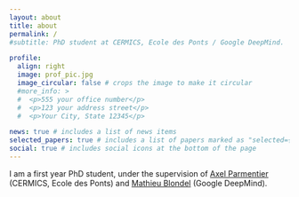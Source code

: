 ```yaml
---
layout: about
title: about
permalink: /
#subtitle: PhD student at CERMICS, Ecole des Ponts / Google DeepMind.

profile:
  align: right
  image: prof_pic.jpg
  image_circular: false # crops the image to make it circular
  #more_info: >
  #  <p>555 your office number</p>
  #  <p>123 your address street</p>
  #  <p>Your City, State 12345</p>

news: true # includes a list of news items
selected_papers: true # includes a list of papers marked as "selected={true}"
social: true # includes social icons at the bottom of the page
---
```


I am a first year PhD student, under the supervision of [Axel Parmentier](https://axelparmentier.github.io/) (CERMICS, Ecole des Ponts) and [Mathieu Blondel](https://mblondel.org/) (Google DeepMind).